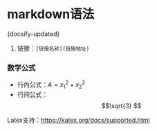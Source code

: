 # markdown语法
{docsify-updated}

1. 链接：`[链接名称](链接地址)`


### 数学公式

+ 行内公式：$A=x_1^2+x_2^2$
+ 行间公式：$$\sqrt{3} $$


Latex支持：https://katex.org/docs/supported.html